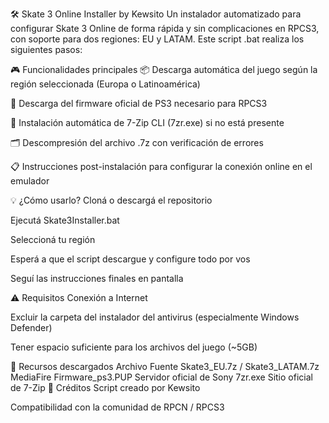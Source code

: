 🛠️ Skate 3 Online Installer by Kewsito
Un instalador automatizado para configurar Skate 3 Online de forma rápida y sin complicaciones en RPCS3, con soporte para dos regiones: EU y LATAM. Este script .bat realiza los siguientes pasos:

🎮 Funcionalidades principales
📦 Descarga automática del juego según la región seleccionada (Europa o Latinoamérica)

🧩 Descarga del firmware oficial de PS3 necesario para RPCS3

🧰 Instalación automática de 7-Zip CLI (7zr.exe) si no está presente

🗂️ Descompresión del archivo .7z con verificación de errores

📋 Instrucciones post-instalación para configurar la conexión online en el emulador

💡 ¿Cómo usarlo?
Cloná o descargá el repositorio

Ejecutá Skate3Installer.bat

Seleccioná tu región

Esperá a que el script descargue y configure todo por vos

Seguí las instrucciones finales en pantalla

⚠️ Requisitos
Conexión a Internet

Excluir la carpeta del instalador del antivirus (especialmente Windows Defender)

Tener espacio suficiente para los archivos del juego (~5GB)

📎 Recursos descargados
Archivo	Fuente
Skate3_EU.7z / Skate3_LATAM.7z	MediaFire
Firmware_ps3.PUP	Servidor oficial de Sony
7zr.exe	Sitio oficial de 7-Zip
🙌 Créditos
Script creado por Kewsito

Compatibilidad con la comunidad de RPCN / RPCS3
